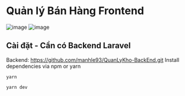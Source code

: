 # Quản lý Bán Hàng Frontend

![image](https://res.cloudinary.com/dsobei3hp/image/upload/v1608019949/GitHub/4_jqtzv5.png)
![image](https://res.cloudinary.com/dsobei3hp/image/upload/v1608020049/GitHub/5_vujzxx.png)

## Cài đặt - Cần có Backend Laravel
Backend: https://github.com/manhle93/QuanLyKho-BackEnd.git
 Install dependencies via npm or yarn
```shell
yarn
```
```shell
yarn dev
